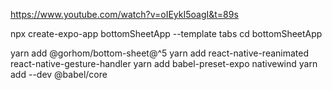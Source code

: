 https://www.youtube.com/watch?v=oIEykI5oagI&t=89s

npx create-expo-app bottomSheetApp --template tabs
cd bottomSheetApp

yarn add @gorhom/bottom-sheet@^5
yarn add react-native-reanimated react-native-gesture-handler
yarn add babel-preset-expo nativewind
yarn add --dev @babel/core
